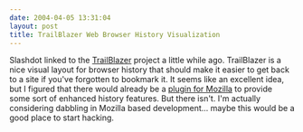 ```yaml
---
date: 2004-04-05 13:31:04
layout: post
title: TrailBlazer Web Browser History Visualization
---
```


Slashdot linked to the [TrailBlazer](http://www.acm.uiuc.edu/macwarriors/projects/trailblazer/) project a little while ago. TrailBlazer is a nice visual layout for browser history that should make it easier to get back to a site if you've forgotten to bookmark it. It seems like an excellent idea, but I figured that there would already be a [plugin for Mozilla](http://www.mozdev.org/categories/) to provide some sort of enhanced history features. But there isn't. I'm actually considering dabbling in Mozilla based development... maybe this would be a good place to start hacking.

